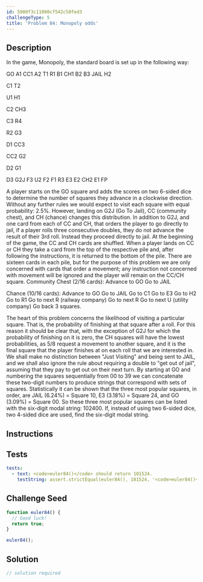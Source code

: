 ```yaml
---
id: 5900f3c11000cf542c50fed3
challengeType: 5
title: 'Problem 84: Monopoly odds'
---
```


## Description
<section id='description'>
In the game, Monopoly, the standard board is set up in the following way:

GO
A1
CC1
A2
T1
R1
B1
CH1
B2
B3
JAIL
H2

C1
T2

U1
H1

C2
CH3

C3
R4

R2
G3

D1
CC3

CC2
G2

D2
G1

D3
G2J
F3
U2
F2
F1
R3
E3
E2
CH2
E1
FP

A player starts on the GO square and adds the scores on two 6-sided dice to determine the number of squares they advance in a clockwise direction. Without any further rules we would expect to visit each square with equal probability: 2.5%. However, landing on G2J (Go To Jail), CC (community chest), and CH (chance) changes this distribution.
In addition to G2J, and one card from each of CC and CH, that orders the player to go directly to jail, if a player rolls three consecutive doubles, they do not advance the result of their 3rd roll. Instead they proceed directly to jail.
At the beginning of the game, the CC and CH cards are shuffled. When a player lands on CC or CH they take a card from the top of the respective pile and, after following the instructions, it is returned to the bottom of the pile. There are sixteen cards in each pile, but for the purpose of this problem we are only concerned with cards that order a movement; any instruction not concerned with movement will be ignored and the player will remain on the CC/CH square.
Community Chest (2/16 cards):
Advance to GO
Go to JAIL

Chance (10/16 cards):
Advance to GO
Go to JAIL
Go to C1
Go to E3
Go to H2
Go to R1
Go to next R (railway company)
Go to next R
Go to next U (utility company)
Go back 3 squares.

The heart of this problem concerns the likelihood of visiting a particular square. That is, the probability of finishing at that square after a roll. For this reason it should be clear that, with the exception of G2J for which the probability of finishing on it is zero, the CH squares will have the lowest probabilities, as 5/8 request a movement to another square, and it is the final square that the player finishes at on each roll that we are interested in. We shall make no distinction between "Just Visiting" and being sent to JAIL, and we shall also ignore the rule about requiring a double to "get out of jail", assuming that they pay to get out on their next turn.
By starting at GO and numbering the squares sequentially from 00 to 39 we can concatenate these two-digit numbers to produce strings that correspond with sets of squares.
Statistically it can be shown that the three most popular squares, in order, are JAIL (6.24%) = Square 10, E3 (3.18%) = Square 24, and GO (3.09%) = Square 00. So these three most popular squares can be listed with the six-digit modal string: 102400.
If, instead of using two 6-sided dice, two 4-sided dice are used, find the six-digit modal string.
</section>

## Instructions
<section id='instructions'>

</section>

## Tests
<section id='tests'>

```yml
tests:
  - text: <code>euler84()</code> should return 101524.
    testString: assert.strictEqual(euler84(), 101524, '<code>euler84()</code> should return 101524.');

```

</section>

## Challenge Seed
<section id='challengeSeed'>

<div id='js-seed'>

```js
function euler84() {
  // Good luck!
  return true;
}

euler84();
```

</div>



</section>

## Solution
<section id='solution'>

```js
// solution required
```

</section>

